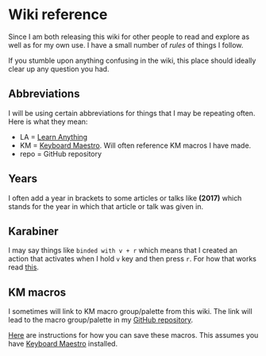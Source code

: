 # Wiki reference
Since I am both releasing this wiki for other people to read and explore as well as for my own use. I have a small number of _rules_ of things I follow.

If you stumble upon anything confusing in the wiki, this place should ideally clear up any question you had.

## Abbreviations
I will be using certain abbreviations for things that I may be repeating often. Here is what they mean:
- LA = [Learn Anything](../projects/learn-anything.md)
- KM = [Keyboard Maestro](../macOS/apps/keyboard-maestro/keyboard-maestro.md). Will often reference KM macros I have made.
- repo = GitHub repository

## Years
I often add a year in brackets to some articles or talks like __(2017)__ which stands for the year in which that article or talk was given in.

## Karabiner
I may say things like `binded with v + r` which means that I created an action that activates when I hold `v` key and then press `r`. For how that works read [this](../macOS/apps/karabiner/karabiner.md).

## KM macros
I sometimes will link to KM macro group/palette from this wiki. The link will lead to the macro group/palette in my [GitHub repository](https://github.com/nikitavoloboev/my-mac-os/tree/master/km-macros#readme).

[Here](https://github.com/nikitavoloboev/my-mac-os/tree/master/km-macros#downloading-macros-individually) are instructions for how you can save these macros. This assumes you have [Keyboard Maestro](https://www.keyboardmaestro.com/main/) installed.